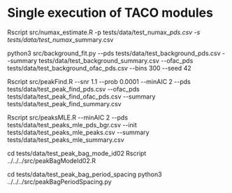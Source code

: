 # Single execution of TACO modules

Rscript src/numax_estimate.R -p tests/data/test_numax_<n>_pds.csv -s tests/data/test_numax_<n>_summary.csv

python3 src/background_fit.py --pds tests/data/test_background_pds.csv --summary tests/data/test_background_summary.csv --ofac_pds tests/data/test_background_ofac_pds.csv --bins 300 --seed 42

Rscript src/peakFind.R --snr 1.1 --prob 0.0001 --minAIC 2 --pds tests/data/test_peak_find_pds.csv --ofac_pds tests/data/test_peak_find_ofac_pds.csv --summary tests/data/test_peak_find_summary.csv

Rscript src/peaksMLE.R --minAIC 2 --pds tests/data/test_peaks_mle_pds_bgr.csv --init tests/data/test_peaks_mle_peaks.csv --summary tests/data/test_peaks_mle_summary.csv

cd tests/data/test_peak_bag_mode_id02
Rscript ../../../src/peakBagModeId02.R

cd tests/data/test_peak_bag_period_spacing
python3 ../../../src/peakBagPeriodSpacing.py
